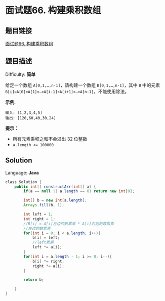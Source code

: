 # 面试题66. 构建乘积数组

## 题目链接

[面试题66\. 构建乘积数组](https://leetcode-cn.com/problems/gou-jian-cheng-ji-shu-zu-lcof/)

## 题目描述

Difficulty: **简单**

给定一个数组 `A[0,1,…,n-1]`，请构建一个数组 `B[0,1,…,n-1]`，其中 `B` 中的元素 `B[i]=A[0]×A[1]×…×A[i-1]×A[i+1]×…×A[n-1]`。不能使用除法。

**示例:**

```
输入: [1,2,3,4,5]
输出: [120,60,40,30,24]
```

**提示：**

* 所有元素乘积之和不会溢出 32 位整数
* `a.length <= 100000`

## Solution

Language: **Java**

```java
​class Solution {
    public int[] constructArr(int[] a) {
        if(a == null || a.length == 0) return new int[0];

        int[] b = new int[a.length];
        Arrays.fill(b, 1);

        int left = 1;
        int right = 1;
        //B[i] = A[i]左边的数累乘 * A[i]右边的数累乘
        //左边的数累乘
        for(int i = 0; i < a.length; i++){
            b[i] = left;
            //left累乘
            left *= a[i];
        }
        for(int i = a.length - 1; i >= 0; i--){
            b[i] *= right;
            right *= a[i];
        }

        return b;

    }
}
```